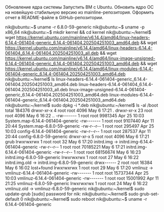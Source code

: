 Обновление ядра системы
Запустить ВМ c Ubuntu.
Обновить ядро ОС на новейшую стабильную версию из mainline-репозитория.
Оформить отчет в README-файле в GitHub-репозитории.

nik@ubuntu:~$ uname -r
6.8.0-59-generic
nik@ubuntu:~$ uname -p
x86_64
nik@ubuntu:~$ mkdir kernel && cd kernel
nik@ubuntu:~/kernel$  wget https://kernel.ubuntu.com/mainline/v6.14.4/amd64/linux-headers-6.14.4-061404-generic_6.14.4-061404.202504251003_amd64.deb && wget https://kernel.ubuntu.com/mainline/v6.14.4/amd64/linux-headers-6.14.4-061404_6.14.4-061404.202504251003_all.deb && wget https://kernel.ubuntu.com/mainline/v6.14.4/amd64/linux-image-unsigned-6.14.4-061404-generic_6.14.4-061404.202504251003_amd64.deb && wget https://kernel.ubuntu.com/mainline/v6.14.4/amd64/linux-modules-6.14.4-061404-generic_6.14.4-061404.202504251003_amd64.deb
nik@ubuntu:~/kernel$ ls
linux-headers-6.14.4-061404-generic_6.14.4-061404.202504251003_amd64.deb
linux-headers-6.14.4-061404_6.14.4-061404.202504251003_all.deb
linux-image-unsigned-6.14.4-061404-generic_6.14.4-061404.202504251003_amd64.deb
linux-modules-6.14.4-061404-generic_6.14.4-061404.202504251003_amd64.deb
nik@ubuntu:~/kernel$ sudo dpkg -i *.deb
nik@ubuntu:~/kernel$ ls -al /boot
total 184376
drwxr-xr-x  4 root root     4096 May  6 17:21 .
drwxr-xr-x 23 root root     4096 May  6 16:22 ..
-rw-------  1 root root  9981345 Apr 25 10:03 System.map-6.14.4-061404-generic
-rw-------  1 root root  9107440 Apr 11 20:44 System.map-6.8.0-59-generic
-rw-r--r--  1 root root   295497 Apr 25 10:03 config-6.14.4-061404-generic
-rw-r--r--  1 root root   287537 Apr 11 20:44 config-6.8.0-59-generic
drwxr-xr-x  5 root root     4096 May  6 17:21 grub
lrwxrwxrwx  1 root root       32 May  6 17:20 initrd.img -> initrd.img-6.14.4-061404-generic
-rw-r--r--  1 root root 70185221 May  6 17:21 initrd.img-6.14.4-061404-generic
-rw-r--r--  1 root root 68156674 May  6 16:23 initrd.img-6.8.0-59-generic
lrwxrwxrwx  1 root root       27 May  6 16:22 initrd.img.old -> initrd.img-6.8.0-59-generic
drwx------  2 root root    16384 May  6 16:02 lost+found
lrwxrwxrwx  1 root root       29 May  6 17:20 vmlinuz -> vmlinuz-6.14.4-061404-generic
-rw-------  1 root root 15737344 Apr 25 10:03 vmlinuz-6.14.4-061404-generic
-rw-------  1 root root 15001992 Apr 11 21:25 vmlinuz-6.8.0-59-generic
lrwxrwxrwx  1 root root       24 May  6 16:22 vmlinuz.old -> vmlinuz-6.8.0-59-generic
nik@ubuntu:~/kernel$ sudo update-grub
[sudo] password for nik:
nik@ubuntu:~/kernel$ sudo grub-set-default 0
nik@ubuntu:~/kernel$ sudo reboot
nik@ubuntu:~$ uname -r
6.14.4-061404-generic
